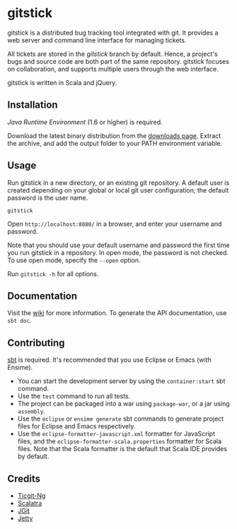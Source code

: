 # gitstick

gitstick is a distributed bug tracking tool integrated with git.
It provides a web server and command line interface for managing tickets.

All tickets are stored in the *gitstick* branch by default.
Hence, a project's bugs and source code are both part of the same repository.
gitstick focuses on collaboration, and supports multiple users through the web interface.

gitstick is written in Scala and jQuery.

## Installation

*Java Runtime Environment* (1.6 or higher) is required.

Download the latest binary distribution from the [downloads page](http://github.com/darth10/gitstick/downloads).
Extract the archive, and add the output folder to your PATH environment variable.

## Usage

Run gitstick in a new directory, or an existing git repository. 
A default user is created depending on your global or local git user configuration; the default password is the user name.

    gitstick

Open `http://localhost:8080/` in a browser, and enter your username and password.

Note that you should use your default username and password the first time you run gitstick in a repository.
In open mode, the password is not checked. To use open mode, specify the `--open` option.

Run `gitstick -h` for all options.

## Documentation

Visit the [wiki](http://darth10.github.com/gitstick) for more information.
To generate the API documentation, use `sbt doc`.

## Contributing

[sbt](http://github.com/harrah/xsbt/wiki) is required.
It's recommended that you use Eclipse or Emacs (with Ensime).

* You can start the development server by using the `container:start` sbt command. 
* Use the `test` command to run all tests.
* The project can be packaged into a war using `package-war`, or a jar using `assembly`.
* Use the `eclipse` or `ensime generate` sbt commands to generate project files for Eclipse and Emacs respectively.
* Use the `eclipse-formatter-javascript.xml` formatter for JavaScript files, and the `eclipse-formatter-scala.properties` formatter for Scala files. Note that the Scala formatter is the default that Scala IDE provides by default.

## Credits

* [Ticgit-Ng](http://github.com/schacon/ticgit/wiki)
* [Scalatra](http://www.scalatra.org/)
* [JGit](http://www.eclipse.org/jgit/)
* [Jetty](http://jetty.codehaus.org/jetty/)

